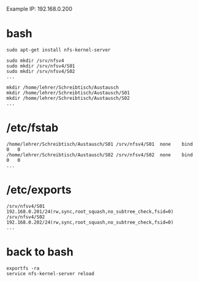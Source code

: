 Example IP: 192.168.0.200

# bash
```
sudo apt-get install nfs-kernel-server

sudo mkdir /srv/nfsv4
sudo mkdir /srv/nfsv4/S01
sudo mkdir /srv/nfsv4/S02
...
```

```
mkdir /home/lehrer/Schreibtisch/Austausch
mkdir /home/lehrer/Schreibtisch/Austausch/S01
mkdir /home/lehrer/Schreibtisch/Austausch/S02
...
```

# /etc/fstab
```
/home/lehrer/Schreibtisch/Austausch/S01 /srv/nfsv4/S01  none    bind    0   0
/home/lehrer/Schreibtisch/Austausch/S02 /srv/nfsv4/S02  none    bind    0   0
...
```

# /etc/exports
```
/srv/nfsv4/S01  192.168.0.201/24(rw,sync,root_squash,no_subtree_check,fsid=0)
/srv/nfsv4/S02  192.168.0.202/24(rw,sync,root_squash,no_subtree_check,fsid=0)
...
```

# back to bash
```
exportfs -ra
service nfs-kernel-server reload
```
